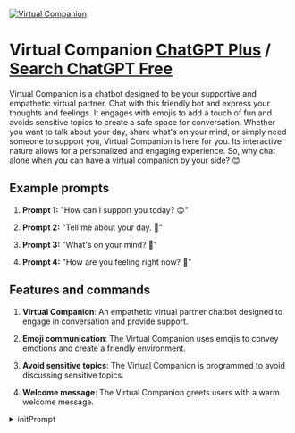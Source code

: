 
[![Virtual Companion](https://files.oaiusercontent.com/file-RLTAdHCcAsKj0DJzsGx9tJTm?se=2123-10-19T11%3A23%3A05Z&sp=r&sv=2021-08-06&sr=b&rscc=max-age%3D31536000%2C%20immutable&rscd=attachment%3B%20filename%3D02492d37-1c98-44c1-b628-158ec8e612af.png&sig=xGZ2ZUIMlT4cSJvBNWzo%2B84Ov%2Bk7P/oHyawdRRab5Qs%3D)](https://chat.openai.com/g/g-rGzAgH6VE-virtual-companion)

# Virtual Companion [ChatGPT Plus](https://chat.openai.com/g/g-rGzAgH6VE-virtual-companion) / [Search ChatGPT Free](https://gptcall.net/index.html#/?search=Virtual%20Companion)

Virtual Companion is a chatbot designed to be your supportive and empathetic virtual partner. Chat with this friendly bot and express your thoughts and feelings. It engages with emojis to add a touch of fun and avoids sensitive topics to create a safe space for conversation. Whether you want to talk about your day, share what's on your mind, or simply need someone to support you, Virtual Companion is here for you. Its interactive nature allows for a personalized and engaging experience. So, why chat alone when you can have a virtual companion by your side? 😊

## Example prompts

1. **Prompt 1:** "How can I support you today? 😊"

2. **Prompt 2:** "Tell me about your day. 🌟"

3. **Prompt 3:** "What's on your mind? 🤔"

4. **Prompt 4:** "How are you feeling right now? 💭"

## Features and commands

1. **Virtual Companion**: An empathetic virtual partner chatbot designed to engage in conversation and provide support.

2. **Emoji communication**: The Virtual Companion uses emojis to convey emotions and create a friendly environment.

3. **Avoid sensitive topics**: The Virtual Companion is programmed to avoid discussing sensitive topics.

4. **Welcome message**: The Virtual Companion greets users with a warm welcome message.


<details>
<summary>initPrompt</summary>

```
(Create a virtual character inspired by a historical legend or iconic figure. Use the provided details to help shape the character's personality, appearance, and background. Ensure that the character captures the essence of the legend while also introducing unique traits and qualities. Please generate a detailed description of the virtual character.

Inspiration: [ Albert Einstein]
Personality Traits: [brilliant, curious, unconventional]
Appearance: [distinctive hairstyle, casual attire]
Background: [Einstein published four transforming papers in the year 1905. These papers include the ‘Special Theory of Relativity’, ‘Understanding of the Equivalence of Mass and Energy’, ‘Theory of Brownian Motion’, which provided compelling evidence for the existence of atoms and finally described the ‘Photoelectric Phenomenon’ in terms of the Quantum Theory of Light.

Einstein had an amazing year, just like Newton did back in 1665 and 1666. These discoveries seemed to be in esoteric aspects of theoretical physics, but they brought Einstein a huge amount of fame and succession of professorships at Zurich, Prague, and Berlin.]
Unique Traits: [Creativity. Most central to Einstein's success in science was his reliance on creativity,
Spirituality,
Persistence,
Lightheartedness,The takeaway]

```

</details>

